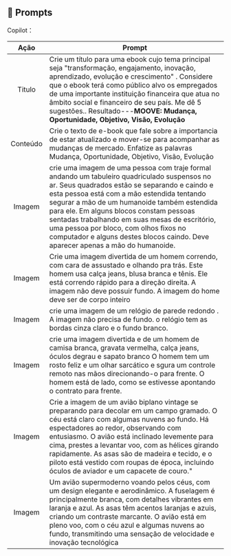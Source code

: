 ## 🧠 Prompts

Copilot：

|   Ação   | Prompt                                                                                                                                                                                                                                                                         |
| :------: | ------------------------------------------------------------------------------------------------------------------------------------------------------------------------------------------------------------------------------------------------------------------------------ |
|  Titulo  | Crie um título para uma ebook cujo tema principal seja "transformação, engajamento, inovação, aprendizado, evolução e crescimento" . Considere que o ebook terá como público alvo os empregados de uma importante instituição financeira que atua no âmbito social e financeiro de seu país. Me dê 5 sugestões.. Resultado---**MOOVE: Mudança, Oportunidade, Objetivo, Visão, Evolução**  |
| Conteúdo | Crie o texto de e-book que fale sobre a importancia de estar atualizado e mover-se para acompanhar as mudanças de mercado. Enfatize as palavras Mudança, Oportunidade, Objetivo, Visão, Evolução  |
|  Imagem  | crie uma imagem de uma pessoa com traje formal andando um tabuleiro quadriculado suspensos no ar. Seus quadrados estão se separando e caindo e esta pessoa está com a mão estendida tentando segurar a mão de um humanoide também estendida para ele. Em alguns blocos constam pessoas sentadas trabalhando em suas mesas de escritório, uma pessoa por bloco, com olhos fixos no computador e alguns destes blocos caindo. Deve aparecer apenas a mão do humanoide.|
|  Imagem  | Crie uma imagem  divertida de um homem correndo, com cara de assustado e olhando pra trás. Este homem usa calça jeans, blusa branca e tênis. Ele está correndo rápido para a direção direita. A imagem não deve possuir fundo. A imagem do home deve ser de corpo inteiro|
|  Imagem  | crie uma  imagem de um relógio de parede redondo .  A imagem não precisa de fundo. o relógio tem as bordas cinza claro e o fundo branco.|
|  Imagem  | crie uma imagem divertida e de um homem de camisa branca, gravata vermelha, calça jeans, óculos degrau e sapato branco  O homem tem um rosto feliz  e um olhar sarcático e sgura um controle remoto nas mãos direcionando-o para frente. O homem está de lado, como se estivesse apontando o contrato para frente.|
|  Imagem  |Crie a imagem de um avião biplano vintage se preparando para decolar em um campo gramado. O céu está claro com algumas nuvens ao fundo. Há espectadores ao redor, observando com entusiasmo. O avião está inclinado levemente para cima, prestes a levantar voo, com as hélices girando rapidamente. As asas são de madeira e tecido, e o piloto está vestido com roupas de época, incluindo óculos de aviador e um capacete de couro."|
|  Imagem  |Um avião supermoderno voando pelos céus, com um design elegante e aerodinâmico. A fuselagem é principalmente branca, com detalhes vibrantes em laranja e azul. As asas têm acentos laranjas e azuis, criando um contraste marcante. O avião está em pleno voo, com o céu azul e algumas nuvens ao fundo, transmitindo uma sensação de velocidade e inovação tecnológica|
















